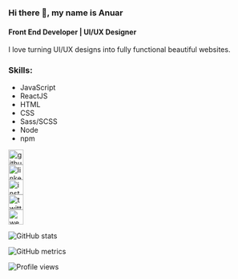 ### Hi there 👋, my name is Anuar
#### Front End Developer | UI/UX Designer
I love turning UI/UX designs into fully functional beautiful websites.

### Skills:
- JavaScript
- ReactJS
- HTML
- CSS
- Sass/SCSS
- Node
- npm



[<img src='https://cdn.jsdelivr.net/npm/simple-icons@3.0.1/icons/github.svg' alt='github' height='30'>](https://github.com/anuarshaidenov)  
[<img src='https://cdn.jsdelivr.net/npm/simple-icons@3.0.1/icons/linkedin.svg' alt='linkedin' height='30'>](https://www.linkedin.com/in/anuar-shaidenov-365a951b8/)  
[<img src='https://cdn.jsdelivr.net/npm/simple-icons@3.0.1/icons/instagram.svg' alt='instagram' height='30'>](https://www.instagram.com/044anuar/)  
[<img src='https://cdn.jsdelivr.net/npm/simple-icons@3.0.1/icons/twitter.svg' alt='twitter' height='30'>](https://twitter.com/anuarnyi)  
[<img src='https://cdn.jsdelivr.net/npm/simple-icons@3.0.1/icons/icloud.svg' alt='website' height='30'>](https://anuarshaidenov.github.io/portfolio/)  

![GitHub stats](https://github-readme-stats.vercel.app/api?username=anuarshaidenov&show_icons=true)  

![GitHub metrics](https://metrics.lecoq.io/anuarshaidenov)  

![Profile views](https://gpvc.arturio.dev/anuarshaidenov)  
